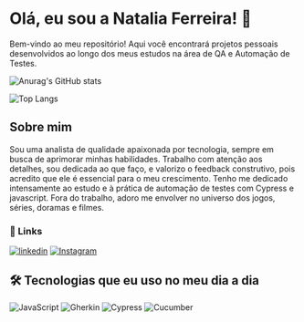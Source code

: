 
# Olá, eu sou a Natalia Ferreira! 👋
Bem-vindo ao meu repositório! Aqui você encontrará projetos pessoais desenvolvidos ao longo dos meus estudos na área de QA e Automação de Testes.

![Anurag's GitHub stats](https://github-readme-stats.vercel.app/api?username=NataliaFerreiraVentura&show_icons=true&theme=radical)

![Top Langs](https://github-readme-stats.vercel.app/api/top-langs/?username=NataliaFerreiraVentura&layout=compact&theme=radical)


## Sobre mim
Sou uma analista de qualidade apaixonada por tecnologia, sempre em busca de aprimorar minhas habilidades. Trabalho com atenção aos detalhes, sou dedicada ao que faço, e valorizo o feedback construtivo, pois acredito que ele é essencial para o meu crescimento. Tenho me dedicado intensamente ao estudo e à prática de automação de testes com Cypress e javascript. Fora do trabalho, adoro me envolver no universo dos jogos, séries, doramas e filmes.


### 🔗 Links

[![linkedin](https://img.shields.io/badge/LinkedIn-0077B5?style=for-the-badge&logo=linkedin&logoColor=white)](https://www.linkedin.com/in/natalia-ferreira-ventura-a3327b15b/)
[![Instagram](https://img.shields.io/badge/Instagram-E4405F?style=for-the-badge&logo=instagram&logoColor=white)](https://www.instagram.com/ventura_natty/)


## 🛠 Tecnologias que eu uso no meu dia a dia

![JavaScript](https://img.shields.io/badge/JavaScript-F7DF1E?style=for-the-badge&logo=javascript&logoColor=black)
![Gherkin](https://img.shields.io/badge/Gherkin-5B9BD5?style=for-the-badge&logo=gherkin&logoColor=white)
![Cypress](https://img.shields.io/badge/Cypress-4A2C77?style=for-the-badge&logo=cypress&logoColor=white)
![Cucumber](https://img.shields.io/badge/Cucumber-23D54A?style=for-the-badge&logo=cucumber&logoColor=white)
